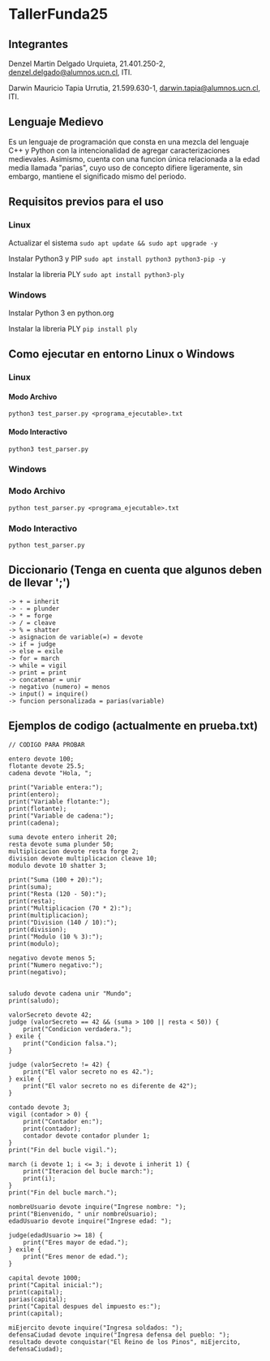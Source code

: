# TallerFunda25

## Integrantes

Denzel Martin Delgado Urquieta, 21.401.250-2, denzel.delgado@alumnos.ucn.cl, ITI.

Darwin Mauricio Tapia Urrutia, 21.599.630-1, darwin.tapia@alumnos.ucn.cl, ITI.

## Lenguaje Medievo
Es un lenguaje de programación que consta en una mezcla del lenguaje C++ y Python con la intencionalidad de agregar caracterizaciones medievales. Asimismo, cuenta con una funcion única relacionada a la edad media llamada "parias", cuyo uso de concepto difiere ligeramente, sin embargo, mantiene el significado mismo del periodo.

## Requisitos previos para el uso

### Linux
Actualizar el sistema
```sudo apt update && sudo apt upgrade -y```

Instalar Python3 y PIP
```sudo apt install python3 python3-pip -y```

Instalar la libreria PLY
```sudo apt install python3-ply```

### Windows
Instalar Python 3 en python.org

Instalar la libreria PLY
```pip install ply```

## Como ejecutar en entorno Linux o Windows

### Linux

#### Modo Archivo
```python3 test_parser.py <programa_ejecutable>.txt```

#### Modo Interactivo
```python3 test_parser.py```

### Windows

### Modo Archivo
```python test_parser.py <programa_ejecutable>.txt```

### Modo Interactivo
```python test_parser.py```

## Diccionario (Tenga en cuenta que algunos deben de llevar ';')
```
-> + = inherit
-> - = plunder
-> * = forge
-> / = cleave
-> % = shatter
-> asignacion de variable(=) = devote
-> if = judge
-> else = exile
-> for = march
-> while = vigil
-> print = print
-> concatenar = unir
-> negativo (numero) = menos
-> input() = inquire()
-> funcion personalizada = parias(variable)
```
## Ejemplos de codigo (actualmente en prueba.txt)
```
// CODIGO PARA PROBAR

entero devote 100;
flotante devote 25.5;
cadena devote "Hola, ";

print("Variable entera:");
print(entero);
print("Variable flotante:");
print(flotante);
print("Variable de cadena:");
print(cadena);

suma devote entero inherit 20; 
resta devote suma plunder 50; 
multiplicacion devote resta forge 2; 
division devote multiplicacion cleave 10; 
modulo devote 10 shatter 3;

print("Suma (100 + 20):");
print(suma);
print("Resta (120 - 50):");
print(resta);
print("Multiplicacion (70 * 2):");
print(multiplicacion);
print("Division (140 / 10):");
print(division);
print("Modulo (10 % 3):");
print(modulo);

negativo devote menos 5;
print("Numero negativo:");
print(negativo);


saludo devote cadena unir "Mundo";
print(saludo);

valorSecreto devote 42;
judge (valorSecreto == 42 && (suma > 100 || resta < 50)) {
    print("Condicion verdadera.");
} exile {
    print("Condicion falsa.");
}

judge (valorSecreto != 42) {
    print("El valor secreto no es 42.");
} exile {
    print("El valor secreto no es diferente de 42");
}

contado devote 3;
vigil (contador > 0) {
    print("Contador en:");
    print(contador);
    contador devote contador plunder 1;
}
print("Fin del bucle vigil.");

march (i devote 1; i <= 3; i devote i inherit 1) {
    print("Iteracion del bucle march:");
    print(i);
}
print("Fin del bucle march.");

nombreUsuario devote inquire("Ingrese nombre: ");
print("Bienvenido, " unir nombreUsuario);
edadUsuario devote inquire("Ingrese edad: ");

judge(edadUsuario >= 18) {
    print("Eres mayor de edad.");
} exile {
    print("Eres menor de edad.");
}

capital devote 1000;
print("Capital inicial:");
print(capital);
parias(capital);
print("Capital despues del impuesto es:");
print(capital);

miEjercito devote inquire("Ingresa soldados: ");
defensaCiudad devote inquire("Ingresa defensa del pueblo: ");
resultado devote conquistar("El Reino de los Pinos", miEjercito, defensaCiudad);
```
